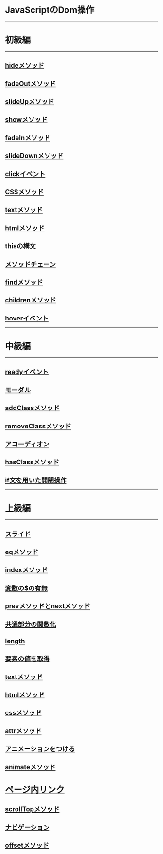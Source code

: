 # JavaScriptのDom操作
***
# 初級編
***
## [hideメソッド](https://wp-load.in/javascript/jquery-hide)
## [fadeOutメソッド](https://wp-load.in/javascript/jquery-hide)
## [slideUpメソッド](https://wp-load.in/javascript/jquery-hide)
## [showメソッド](https://wp-load.in/javascript/jquery-hide)
## [fadeInメソッド](https://wp-load.in/javascript/jquery-hide)
## [slideDownメソッド](https://wp-load.in/javascript/jquery-hide)
## [clickイベント](https://wp-load.in/javascript/jquery-hide)
## [CSSメソッド](https://wp-load.in/javascript/jquery-hide)
## [textメソッド](https://wp-load.in/javascript/jquery-hide)
## [htmlメソッド](https://wp-load.in/javascript/jquery-hide)
## [thisの構文](https://wp-load.in/javascript/jquery-hide)
## [メソッドチェーン](https://wp-load.in/javascript/jquery-hide)
## [findメソッド](https://wp-load.in/javascript/jquery-hide)
## [childrenメソッド](https://wp-load.in/javascript/jquery-hide)
## [hoverイベント](https://wp-load.in/javascript/jquery-hide)
***
# 中級編
***
## [readyイベント](https://wp-load.in/javascript/jquery-hide)
## [モーダル](https://wp-load.in/javascript/jquery-hide)
## [addClassメソッド](https://wp-load.in/javascript/jquery-hide)
## [removeClassメソッド](https://wp-load.in/javascript/jquery-hide)
## [アコーディオン](https://wp-load.in/javascript/jquery-hide)
## [hasClassメソッド](https://wp-load.in/javascript/jquery-hide)
## [if文を用いた開閉操作](https://wp-load.in/javascript/jquery)
***
# 上級編
***
## [スライド](https://wp-load.in/javascript/jquery-hide)
## [eqメソッド](https://wp-load.in/javascript/jquery-hide)
## [indexメソッド](https://wp-load.in/javascript/jquery-hide)
## [変数の$の有無](https://wp-load.in/javascript/jquery-hide)
## [prevメソッドとnextメソッド](https://wp-load.in/javascript/jquery-hide)
## [共通部分の関数化](https://wp-load.in/javascript/jquery-hide)
## [length](https://wp-load.in/javascript/jquery-hide)
## [要素の値を取得](https://wp-load.in/javascript/jquery-hide)
## [textメソッド](https://wp-load.in/javascript/jquery-hide)
## [htmlメソッド](https://wp-load.in/javascript/jquery-hide)
## [cssメソッド](https://wp-load.in/javascript/jquery-hide)
## [attrメソッド](https://wp-load.in/javascript/jquery-hide)
## [アニメーションをつける](https://wp-load.in/javascript/jquery-hide)
## [animateメソッド](https://wp-load.in/javascript/jquery-hide)
# [ページ内リンク](https://wp-load.in/javascript/jquery-hide)
## [scrollTopメソッド](https://wp-load.in/javascript/jquery-hide)
## [ナビゲーション](https://wp-load.in/javascript/jquery-hide)
## [offsetメソッド](https://wp-load.in/javascript/jquery-hide)

